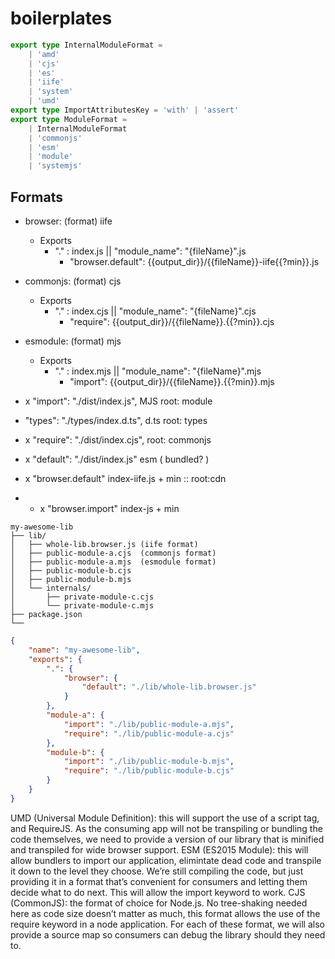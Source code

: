 # boilerplates

```ts
export type InternalModuleFormat =
    | 'amd'
    | 'cjs'
    | 'es'
    | 'iife'
    | 'system'
    | 'umd'
export type ImportAttributesKey = 'with' | 'assert'
export type ModuleFormat =
    | InternalModuleFormat
    | 'commonjs'
    | 'esm'
    | 'module'
    | 'systemjs'
```

## Formats

-   browser: (format) iife
    -   Exports
        -   "." : index.js || "module_name": "{fileName}".js
            -   "browser.default": {{output_dir}}/{{fileName}}-iife{{?min}}.js
-   commonjs: (format) cjs

    -   Exports
        -   "." : index.cjs || "module_name": "{fileName}".cjs
            -   "require": {{output_dir}}/{{fileName}}.{{?min}}.cjs

-   esmodule: (format) mjs

    -   Exports
        -   "." : index.mjs || "module_name": "{fileName}".mjs
            -   "import": {{output_dir}}/{{fileName}}.{{?min}}.mjs

-   x "import": "./dist/index.js", MJS root: module
-   "types": "./types/index.d.ts", d.ts root: types
-   x "require": "./dist/index.cjs", root: commonjs
-   x "default": "./dist/index.js" esm ( bundled? )
-   x "browser.default" index-iife.js + min :: root:cdn
-   -   x "browser.import" index-js + min

```shell
my-awesome-lib
├── lib/
│   ├── whole-lib.browser.js (iife format)
│   ├── public-module-a.cjs  (commonjs format)
│   ├── public-module-a.mjs  (esmodule format)
│   ├── public-module-b.cjs
│   ├── public-module-b.mjs
│   └── internals/
│       ├── private-module-c.cjs
│       └── private-module-c.mjs
├── package.json
└──
```

```json
{
    "name": "my-awesome-lib",
    "exports": {
        ".": {
            "browser": {
                "default": "./lib/whole-lib.browser.js"
            }
        },
        "module-a": {
            "import": "./lib/public-module-a.mjs",
            "require": "./lib/public-module-a.cjs"
        },
        "module-b": {
            "import": "./lib/public-module-b.mjs",
            "require": "./lib/public-module-b.cjs"
        }
    }
}
```

UMD (Universal Module Definition): this will support the use of a script tag, and RequireJS. As the consuming app will not be transpiling or bundling the code themselves, we need to provide a version of our library that is minified and transpiled for wide browser support. ESM (ES2015 Module): this will allow bundlers to import our application, elimintate dead code and transpile it down to the level they choose. We’re still compiling the code, but just providing it in a format that’s convenient for consumers and letting them decide what to do next. This will allow the import keyword to work. CJS (CommonJS): the format of choice for Node.js. No tree-shaking needed here as code size doesn’t matter as much, this format allows the use of the require keyword in a node application. For each of these format, we will also provide a source map so consumers can debug the library should they need to.
